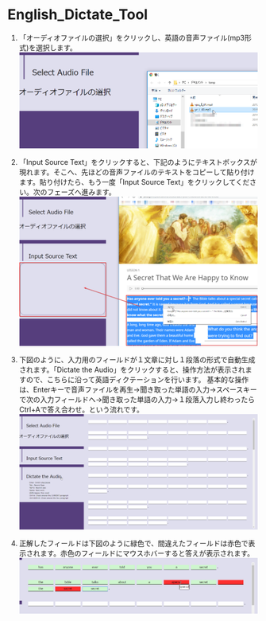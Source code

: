 # English_Dictate_Tool
1.	「オーディオファイルの選択」をクリックし、英語の音声ファイル(mp3形式)を選択します。
![1](https://github.com/yamatatsu0731/English_Dictate_Tool/blob/master/document/img1.png)

2.	「Input Source Text」をクリックすると、下記のようにテキストボックスが現れます。そこへ、先ほどの音声ファイルのテキストをコピーして貼り付けます。貼り付けたら、もう一度「Input Source Text」をクリックしてください。次のフェーズへ進みます。
![2](https://github.com/yamatatsu0731/English_Dictate_Tool/blob/master/document/img2.png)

3.	下図のように、入力用のフィールドが１文章に対し１段落の形式で自動生成されます。「Dictate the Audio」をクリックすると、操作方法が表示されますので、こちらに沿って英語ディクテーションを行います。
基本的な操作は、Enterキーで音声ファイルを再生→聞き取った単語の入力→スペースキーで次の入力フィールドへ→聞き取った単語の入力→１段落入力し終わったらCtrl+Aで答え合わせ。という流れです。
![3](https://github.com/yamatatsu0731/English_Dictate_Tool/blob/master/document/img3.png)

4.	正解したフィールドは下図のように緑色で、間違えたフィールドは赤色で表示されます。赤色のフィールドにマウスホバーすると答えが表示されます。
![4](https://github.com/yamatatsu0731/English_Dictate_Tool/blob/master/document/img4.png)

